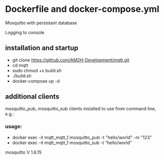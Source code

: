 # Dockerfile and docker-compose.yml
Mosquitto with persistant database

Logging to console

## installation and startup
* git clone https://github.com/AM2H-Development/mqtt.git
* cd mqtt
* sudo chmod +x build.sh
* ./build.sh
* docker-compose up -d

## additional clients
mosquitto_pub, mosquitto_sub clients installed to use from command line, e.g.:
### usage:
* docker exec -it mqtt_mqtt_1 mosquitto_pub -t "hello/world" -m "123"
* docker exec -it mqtt_mqtt_1 mosquitto_sub -t "hello/world"

mosquitto V 1.6.15
